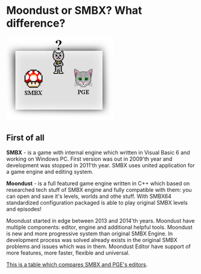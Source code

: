 # Moondust or SMBX? What difference?

![PgeOrSmbx](Intro/QuickStart/PGEorSMBX.png)

## First of all

**SMBX** - is a game with internal engine which written in
Visual Basic 6 and working on Windows PC. First version
was out in 2009'th year and development was stopped in
2011'th year. SMBX uses united application for a game engine
and editing system.

 

**Moondust** - is a full featured game engine written in C++
which based on researched tech stuff of SMBX engine and fully
compatible with them: you can open and save it's levels,
worlds and othe stuff. With SMBX64 standardized configuration
packaged is able to play original SMBX levels and episodes!

Moondust started in edge between 2013 and 2014'th years. 
Moondust have multiple components: editor, engine and
additional helpful tools. Moondust is new and more progressive
system than original SMBX Engine. In development process was
solved already exists in the original SMBX problems and
issues which was in them. Moondust Editor have support of
more features, more faster, flexible and universal.

[This is a table which compares SMBX and PGE's editors](http://wohlsoft.ru/pgewiki/Editors_comparison).
  
   
